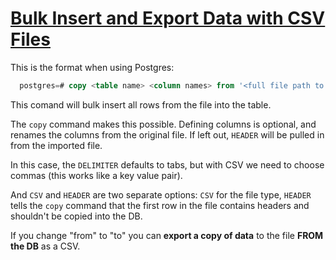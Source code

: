 # [Bulk Insert and Export Data with CSV Files](https://egghead.io/lessons/postgresql-bulk-insert-and-export-data-with-csv-files)

This is the format when using Postgres:

```sql
  postgres=# copy <table name> <column names> from '<full file path to CSV file>' DELIMITER ',' CSV HEADER; 
```

This comand will bulk insert all rows from the file into the table.

The `copy` command makes this possible. Defining columns is optional, and renames the columns from the original file. If left out, `HEADER` will be pulled in from the imported file. 

In this case, the `DELIMITER` defaults to tabs, but with CSV we need to choose commas (this works like a key value pair).

And `CSV` and `HEADER` are two separate options: `CSV` for the file type, `HEADER` tells the `copy` command that the first row in the file contains headers and shouldn't be copied into the DB.

If you change "from" to "to" you can **export a copy of data** to the file **FROM the DB** as a CSV.

